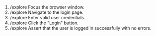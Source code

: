 1. /explore Focus the browser window.
2. /explore Navigate to the login page.
3. /explore Enter valid user credentials.
4. /explore Click the "Login" button.
5. /explore Assert that the user is logged in successfully with no errors.